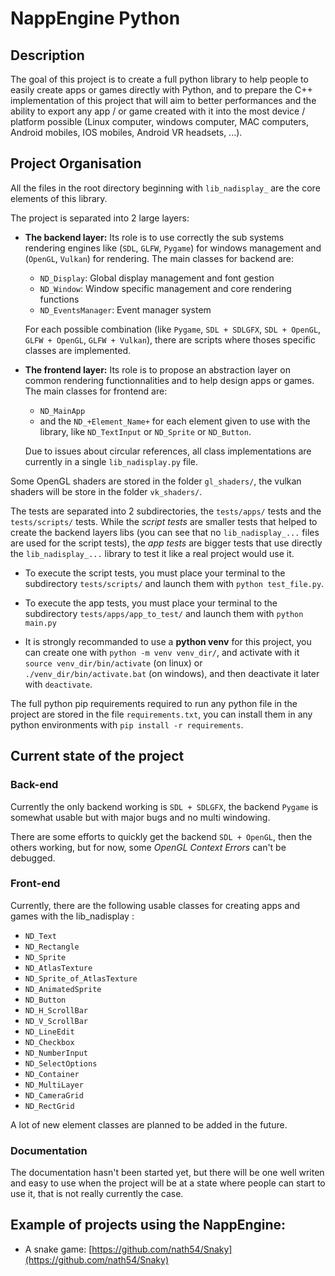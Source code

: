 # NappEngine Python

## Description

The goal of this project is to create a full python library to help people to easily create apps or games directly with Python, and to prepare the C++ implementation of this project that will aim to better performances and the ability to export any app / or game created with it into the most device / platform possible (Linux computer, windows computer, MAC computers, Android mobiles, IOS mobiles, Android VR headsets, ...).

## Project Organisation

All the files in the root directory beginning with `lib_nadisplay_` are the core elements of this library.

The project is separated into 2 large layers:

- **The backend layer:** Its role is to use correctly the sub systems rendering engines like (`SDL`, `GLFW`, `Pygame`) for windows management and (`OpenGL`, `Vulkan`) for rendering. The main classes for backend are:

    - `ND_Display`: Global display management and font gestion
    - `ND_Window`: Window specific management and core rendering functions
    - `ND_EventsManager`: Event manager system

    For each possible combination (like `Pygame`,  `SDL + SDLGFX`, `SDL + OpenGL`, `GLFW + OpenGL`, `GLFW + Vulkan`), there are scripts where thoses specific classes are implemented.

- **The frontend layer:** Its role is to propose an abstraction layer on common rendering functionnalities and to help design apps or games. The main classes for frontend are:
    - `ND_MainApp`
    - and the `ND_+Element_Name+` for each element given to use with the library, like `ND_TextInput` or `ND_Sprite` or `ND_Button`.

    Due to issues about circular references, all class implementations are currently in a single `lib_nadisplay.py` file.

Some OpenGL shaders are stored in the folder `gl_shaders/`, the vulkan shaders will be store in the folder `vk_shaders/`.


The tests are separated into 2 subdirectories, the `tests/apps/` tests and the `tests/scripts/` tests. While the *script tests* are smaller tests that helped to create the backend layers libs (you can see that no `lib_nadisplay_...` files are used for the script tests), the *app tests* are bigger tests that use directly the `lib_nadisplay_...` library to test it like a real project would use it.

- To execute the script tests, you must place your terminal to the subdirectory `tests/scripts/` and launch them with `python test_file.py`.

- To execute the app tests, you must place your terminal to the subdirectory `tests/apps/app_to_test/` and launch them with `python main.py`

- It is strongly recommanded to use a **python venv** for this project, you can create one with `python -m venv venv_dir/`, and activate with it `source venv_dir/bin/activate` (on linux) or `./venv_dir/bin/activate.bat` (on windows), and then deactivate it later with `deactivate`.

The full python pip requirements required to run any python file in the project are stored in the file `requirements.txt`, you can install them in any python environments with `pip install -r requirements`.

## Current state of the project

### Back-end

Currently the only backend working is `SDL + SDLGFX`, the backend `Pygame` is somewhat usable but with major bugs and no multi windowing.

There are some efforts to quickly get the backend `SDL + OpenGL`, then the others working, but for now, some *OpenGL Context Errors* can't be debugged.

### Front-end

Currently, there are the following usable classes for creating apps and games with the lib_nadisplay :

- `ND_Text`
- `ND_Rectangle`
- `ND_Sprite`
- `ND_AtlasTexture`
- `ND_Sprite_of_AtlasTexture`
- `ND_AnimatedSprite`
- `ND_Button`
- `ND_H_ScrollBar`
- `ND_V_ScrollBar`
- `ND_LineEdit`
- `ND_Checkbox`
- `ND_NumberInput`
- `ND_SelectOptions`
- `ND_Container`
- `ND_MultiLayer`
- `ND_CameraGrid`
- `ND_RectGrid`


A lot of new element classes are planned to be added in the future.

### Documentation

The documentation hasn't been started yet, but there will be one well writen and easy to use when the project will be at a state where people can start to use it, that is not really currently the case.

## Example of projects using the NappEngine:

- A snake game: [https://github.com/nath54/Snaky](https://github.com/nath54/Snaky)

